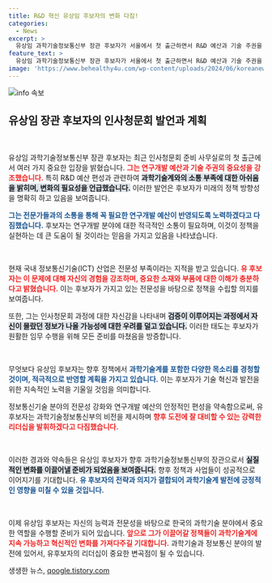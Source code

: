```yaml
---
title: R&D 혁신 유상임 후보자의 변화 다짐!
categories:
  - News
excerpt: >
  유상임 과학기술정보통신부 장관 후보자가 서울에서 첫 출근하면서 R&D 예산과 기술 주권을 강조했습니다. 전문가와의 소통을 통해 필요한 예산 반영을 약속하며, ICT 분야 전문성 부족 비판에도 강한 자신감을 드러냈습니다. 클릭해 더 알아보세요!
feature_text: >
  유상임 과학기술정보통신부 장관 후보자가 서울에서 첫 출근하면서 R&D 예산과 기술 주권을 강조했습니다. 전문가와의 소통을 통해 필요한 예산 반영을 약속하며, ICT 분야 전문성 부족 비판에도 강한 자신감을 드러냈습니다. 클릭해 더 알아보세요!
image: 'https://www.behealthy4u.com/wp-content/uploads/2024/06/koreanews.jpg'
---
```


<p><img src="https://www.behealthy4u.com/wp-content/uploads/2024/06/koreanews.jpg" alt="info 속보" /></p>

<h2 data-ke-size="size26">유상임 장관 후보자의 인사청문회 발언과 계획</h2>

<p data-ke-size="size16">&nbsp;</p>

<p>유상임 과학기술정보통신부 장관 후보자는 최근 인사청문회 준비 사무실로의 첫 출근에서 여러 가지 중요한 입장을 밝혔습니다. <b><span style="color: #ee2323;">그는 연구개발 예산과 기술 주권의 중요성을 강조했습니다.</span></b> 특히 R&amp;D 예산 편성과 관련하여 <b><span style="background-color: #21538527;">과학기술계와의 소통 부족에 대한 아쉬움을 밝히며, 변화의 필요성을 언급했습니다.</span></b> 이러한 발언은 후보자가 미래의 정책 방향성을 명확히 하고 있음을 보여줍니다.</p>

<p><b><span style="color: #1a5490;">그는 전문가들과의 소통을 통해 꼭 필요한 연구개발 예산이 반영되도록 노력하겠다고 다짐했습니다.</span></b> 후보자는 연구개발 분야에 대한 적극적인 소통이 필요하며, 이것이 정책을 실현하는 데 큰 도움이 될 것이라는 믿음을 가지고 있음을 나타냈습니다.</p>

<p data-ke-size="size16">&nbsp;</p>

<p>현재 국내 정보통신기술(ICT) 산업은 전문성 부족이라는 지적을 받고 있습니다. <b><span style="color: #ee2323;">유 후보자는 이 문제에 대해 자신의 경험을 강조하며, 중요한 소재와 부품에 대한 이해가 충분하다고 밝혔습니다.</span></b> 이는 후보자가 가지고 있는 전문성을 바탕으로 정책을 수립할 의지를 보여줍니다.</p>

<p>또한, 그는 인사청문회 과정에 대한 자신감을 나타내며 <b><span style="background-color: #21538527;">검증이 이루어지는 과정에서 자신이 몰랐던 정보가 나올 가능성에 대한 우려를 덜고 있습니다.</span></b> 이러한 태도는 후보자가 원활한 임무 수행을 위해 모든 준비를 마쳤음을 방증합니다.</p>

<p data-ke-size="size16">&nbsp;</p>

<p>무엇보다 유상임 후보자는 향후 정책에서 <b><span style="color: #1a5490;">과학기술계를 포함한 다양한 목소리를 경청할 것이며, 적극적으로 반영할 계획을 가지고 있습니다.</span></b> 이는 후보자가 기술 혁신과 발전을 위한 지속적인 노력을 기울일 것임을 의미합니다.</p>

<p>정보통신기술 분야의 전문성 강화와 연구개발 예산의 안정적인 편성을 약속함으로써, 유 후보자는 과학기술정보통신부의 비전을 제시하며 <b><span style="color: #ee2323;">향후 도전에 잘 대비할 수 있는 강력한 리더십을 발휘하겠다고 다짐했습니다.</span></b></p>

<p data-ke-size="size16">&nbsp;</p>

<p>이러한 경과와 약속들은 유상임 후보자가 향후 과학기술정보통신부의 장관으로서 <b><span style="background-color: #21538527;">실질적인 변화를 이끌어낼 준비가 되었음을 보여줍니다.</span></b> 향후 정책과 사업들이 성공적으로 이어지기를 기대합니다. <b><span style="color: #1a5490;">유 후보자의 전략과 의지가 결합되어 과학기술계 발전에 긍정적인 영향을 미칠 수 있을 것입니다.</span></b></p>

<p data-ke-size="size16">&nbsp;</p>

<p>이제 유상임 후보자는 자신의 능력과 전문성을 바탕으로 한국의 과학기술 분야에서 중요한 역할을 수행할 준비가 되어 있습니다. <b><span style="color: #ee2323;">앞으로 그가 이끌어갈 정책들이 과학기술계에 지속 가능하고 혁신적인 변화를 가져다주길 기대합니다.</span></b> 과학기술과 정보통신 분야의 발전에 있어서, 유후보자의 리더십이 중요한 변곡점이 될 수 있습니다.</p>
생생한 뉴스, <a href="https://qoogle.tistory.com" rel="dofollow">qoogle.tistory.com</a>


